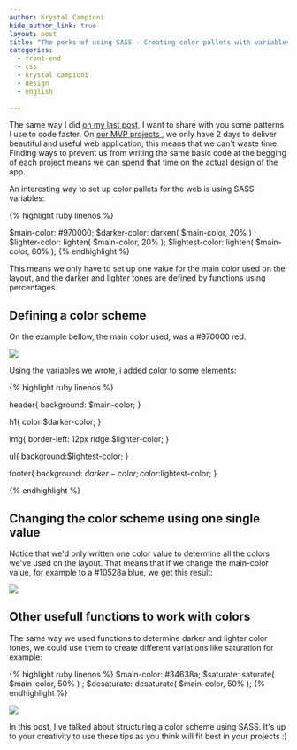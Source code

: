 ```yaml
---
author: Krystal Campioni
hide_author_link: true
layout: post
title: "The perks of using SASS - Creating color pallets with variables and functions"
categories:
  - front-end
  - css
  - krystal campioni
  - design
  - english
  
---
```


The same way I did <a href="http://helabs.com.br/blog/2014/01/21/prevent-common-problems-when-writing-css-from-scratch/">on my last post</a>, I want to share with you some patterns I use to code faster. On <a href="http://startupdev.com.br/pt/servicos-para-startups/mvp/">our MVP projects </a> , we only have 2 days to deliver beautiful and useful web application, this means that we can't waste time. Finding ways to prevent us from writing the same basic code at the begging of each project means we can spend that time on the actual design of the app. 

An interesting way to set up color pallets for the web is using SASS variables:
<!--more-->
{% highlight ruby linenos %}

$main-color: #970000;
$darker-color: darken( $main-color, 20% ) ;
$lighter-color: lighten( $main-color, 20% );
$lightest-color: lighten( $main-color, 60% );
{% endhighlight %}

This means we only have to set up one value for the main color used on the layout, and the darker and lighter tones are defined by functions using percentages.

<h2>Defining a color scheme</h2> 

On the example bellow, the main color used, was a #970000 red. 

<img src="/blog/images/posts/2014-02-21/example1.png">

Using the variables we wrote, i added color to some elements:

{% highlight ruby linenos %}

header{
  background: $main-color;
}

h1{
    color:$darker-color;
  }

img{
  border-left: 12px ridge $lighter-color;
}

ul{
  background:$lightest-color;
}

footer{
  background: $darker-color;
  color:$lightest-color;
}


{% endhighlight %}


<h2>Changing the color scheme using one single value</h2> 

Notice that we'd only written one color value to determine all the colors we've used on the layout. That means that if we change the main-color value, for example to a #10528a blue, we get this result:

<img src="/blog/images/posts/2014-02-21/example2.png">


<h2>Other usefull functions to work with colors</h2>

The same way we used functions to determine darker and lighter color tones, we could use them to create different variations like saturation for example:

{% highlight ruby linenos %}
$main-color: #34638a;
$saturate: saturate( $main-color, 50% ) ;
$desaturate: desaturate( $main-color, 50% );
{% endhighlight %}


<img src="/blog/images/posts/2014-02-21/example3.png">

In this post, I've talked about structuring a color scheme using SASS. It's up to your creativity to use these tips as you think will fit best in your projects :)
